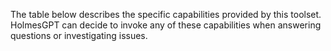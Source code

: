 The table below describes the specific capabilities provided by this toolset. HolmesGPT can decide to invoke any of these capabilities when answering questions or investigating issues.
